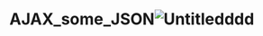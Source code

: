 # AJAX_some_JSON![Untitledddd](https://user-images.githubusercontent.com/40424206/215106134-f5962a7a-4f8a-4f9a-8c99-fa766f2f6a26.png)

